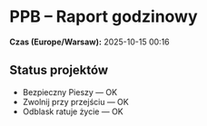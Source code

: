 # PPB – Raport godzinowy
**Czas (Europe/Warsaw):** 2025-10-15 00:16

## Status projektów
- Bezpieczny Pieszy — OK
- Zwolnij przy przejściu — OK
- Odblask ratuje życie — OK

